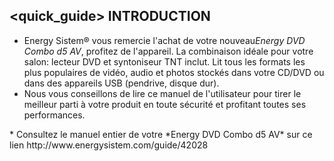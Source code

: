 ## <quick_guide> INTRODUCTION

* Energy Sistem® vous remercie l'achat de votre nouveau*Energy DVD Combo d5 AV*, profitez de l'appareil.
La combinaison idéale pour votre salon: lecteur DVD et syntoniseur TNT inclut. Lit tous les formats les plus populaires de vidéo, audio et photos stockés dans votre CD/DVD ou dans des appareils USB (pendrive, disque dur).
* Nous vous conseillons de lire ce manuel de l'utilisateur pour tirer le meilleur parti à votre produit en toute sécurité et profitant toutes ses performances.
<unique>
* Consultez le manuel entier de votre *Energy DVD Combo d5 AV* sur ce lien http://www.energysistem.com/guide/42028 </unique> </quick_guide>
